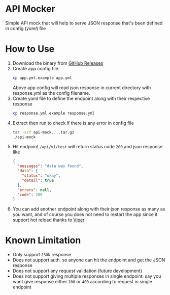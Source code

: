 # API Mocker
Simple API mock that will help to serve JSON response that's been defined in config (_yaml_) file

# How to Use
1. Download the binary from [GitHub Releases](https://github.com/mdanialr/api-mock/releases)
2. Create app config file.
    ```bash
    cp app.yml.example app.yml
    ```
   Above app config will read json response in current directory with response.yml as the config filename.
3. Create yaml file to define the endpoint along with their respective response
    ```bash
    cp response.yml.example response.yml
    ```
4. Extract then run to check if there is any error in config file
    ```bash
    tar -xzf api-mock....tar.gz
    ./api-mock
    ```
5. Hit endpoint `/api/v1/test` will return status code `200` and json response like
    ```json
    {
      "messages": "data was found",
      "data": {
        "status": "okay",
        "detail": true
      },
      "errors": null,
      "code": 200
    }
    ```
6. You can add another endpoint along with their json response as many as you want, and of course you does not need to restart the app since it support hot reload thanks to [Viper](https://github.com/spf13/viper) 

# Known Limitation
- Only support `JSON` response
- Does not support auth. so anyone can hit the endpoint and get the JSON response
- Does not support any request validation (future development)
- Does not support giving multiple responses in single endpoint. say you want give response either `200` or `400` according to request in single endpoint